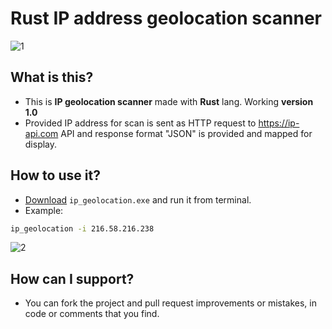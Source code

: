 # Rust IP address geolocation scanner


![1](https://user-images.githubusercontent.com/62218857/199572491-b4952e6c-5a1a-4a21-9e4b-a32cbdf5b74d.png)


## What is this?
* This is **IP geolocation scanner** made with **Rust** lang. Working **version 1.0**
* Provided IP address for scan is sent as HTTP request to https://ip-api.com API and response format "JSON" is provided and mapped for display.

## How to use it?
* [Download](https://github.com/DomagojRatko/ip_geolocation/raw/main/ip_geolocation/ip_geolocation.exe) `ip_geolocation.exe` and run it from terminal.
* Example:
```bash
ip_geolocation -i 216.58.216.238
```


![2](https://user-images.githubusercontent.com/62218857/199572509-ae5ee1cf-a6d0-469a-8357-dc7e5b4ec9cc.png)


## How can I support?
* You can fork the project and pull request improvements or mistakes, in code or comments that you find.
